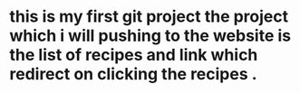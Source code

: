 # this is my first git project the project which i will pushing to the website is the list of recipes and link which redirect on clicking the recipes . 